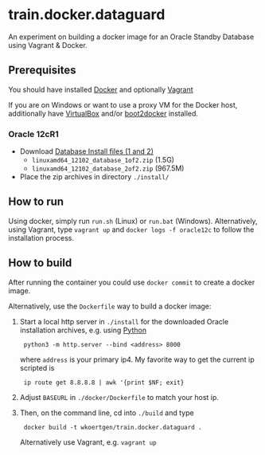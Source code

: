 # train.docker.dataguard
An experiment on building a docker image for an Oracle Standby Database using Vagrant & Docker.

## Prerequisites

You should have installed [Docker](https://www.docker.com/) and optionally [Vagrant](https://www.vagrantup.com/)

If you are on Windows or want to use a proxy VM for the Docker host, additionally have [VirtualBox](https://www.virtualbox.org/) and/or [boot2docker](http://boot2docker.io/) installed.

### Oracle 12cR1

- Download [Database Install files (1 and 2)](http://www.oracle.com/technetwork/database/enterprise-edition/downloads/database12c-linux-download-1959253.html)
    - `linuxamd64_12102_database_1of2.zip` (1.5G)
    - `linuxamd64_12102_database_2of2.zip` (967.5M)
- Place the zip archives in directory `./install/`

## How to run

Using docker, simply run `run.sh` (Linux) or `run.bat` (Windows).
Alternatively, using Vagrant, type `vagrant up` and `docker logs -f oracle12c` to follow the installation process.

## How to build

After running the container you could use `docker commit` to create a docker image.

Alternatively, use the `Dockerfile` way to build a docker image:

1. Start a local http server in `./install` for the downloaded Oracle installation archives, e.g. using [Python](http://stackoverflow.com/questions/26692708/how-to-add-a-file-to-an-image-in-dockerfile-without-using-the-add-or-copy-direct)

        python3 -m http.server --bind <address> 8000
        
	where `address` is your primary ip4. My favorite way to get the current ip scripted is

        ip route get 8.8.8.8 | awk '{print $NF; exit}
        
2. Adjust `BASEURL` in `./docker/Dockerfile` to match your host ip.

3. Then, on the command line, cd into `./build` and type

        docker build -t wkoertgen/train.docker.dataguard .
        
	Alternatively use Vagrant, e.g. `vagrant up`
